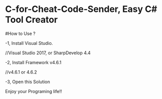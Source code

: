 # C-for-Cheat-Code-Sender, Easy C# Tool Creator

#How to Use ?

-1, Install Visual Studio.

//Visual Studio 2017, or SharpDevelop 4.4

-2, Install Framework v4.6.1

//v4.6.1 or 4.6.2

-3, Open this Solution


Enjoy your Programing life!!

